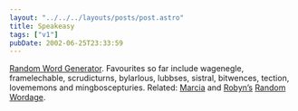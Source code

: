 ```yaml
---
layout: "../../../layouts/posts/post.astro"
title: Speakeasy
tags: ["v1"]
pubDate: 2002-06-25T23:33:59
---
```


[Random Word Generator][1]. Favourites so far include wagenegle, framelechable, scrudicturns, bylarlous, lubbses, sistral, bitwences, tection, lovememons and mingboscepturies. Related: [Marcia][2] and [Robyn&#8217;s][3] [Random Wordage][4].

[1]: http://www.fourteenminutes.com/fun/words/ "Random Word Generator from fourteenminutes"
[2]: http://www.dutchbint.org/ "Dutchbint"
[3]: http://www.orbyn.com/cult/ "The Cult"
[4]: http://www.dutchbint.org/xl.php?2001/01/27.php "Random Wordage"
